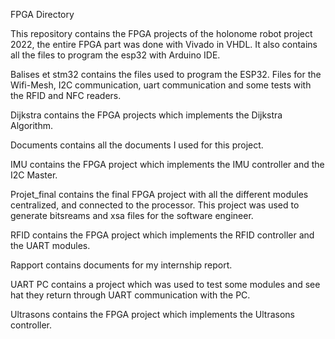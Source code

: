 FPGA Directory

This repository contains the FPGA projects of the holonome robot project 2022, the entire FPGA part was done with Vivado in VHDL. It also contains all the files to program the esp32 with Arduino IDE. 

Balises et stm32 contains the files used to program the ESP32. Files for the Wifi-Mesh, I2C communication, uart communication and some tests with the RFID and NFC readers.

Dijkstra contains the FPGA projects which implements the Dijkstra Algorithm. 

Documents contains all the documents I used for this project.

IMU contains the FPGA project which implements the IMU controller and the I2C Master. 

Projet_final contains the final FPGA project with all the different modules centralized, and connected to the processor. This project was used to generate bitsreams and xsa files for the software engineer. 

RFID contains the FPGA project which implements the RFID controller and the UART modules. 

Rapport contains documents for my internship report.

UART PC contains a project which was used to test some modules and see hat they return through  UART communication with the PC.

Ultrasons contains the FPGA project which implements the Ultrasons controller.
